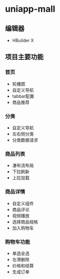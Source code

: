 # uniapp-mall
## 编辑器
- HBuilder X
## 项目主要功能
### 首页
- 轮播图
- 自定义导航
- tabbar配置
- 商品推荐
### 分类
- 自定义导航
- 左右侧分类
- 分类数据请求
### 商品列表
- 瀑布流布局
- 下拉刷新
- 上拉加载
### 商品详情
- 自定义组件
- 商品评论
- 视频播放
- 选择商品规格
- 加入购物车
### 购物车功能
- 单选全选
- 左滑删除
- 价格和结算
- 生成订单
